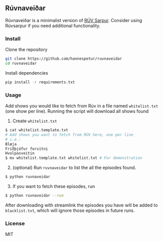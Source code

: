 ## Rúvnaveiðar

Rúvnaveiðar is a minimalist version of [RÚV Sarpur](https://github.com/sverrirs/ruvsarpur). Consider using Rúvsarpur if you need additional functionality.

### Install

Clone the repository

```sh
git clone https://github.com/hannespetur/ruvnaveidar
cd ruvnaveidar
```

Install dependencies

```sh
pip install -r requirements.txt
```

### Usage

Add shows you would like to fetch from Rúv in a file named `whitelist.txt` (one show per line). Running the script will download all shows found

1. Create `whitelist.txt`

```sh
$ cat whitelist.template.txt
# Add shows you want to fetch from RÚV here, one per line
# i.e.:
Blæja
Friðþjófur forvitni
Hvolpasveitin
$ mv whitelist.template.txt whitelist.txt # For demonstration
```

2. (optional) Run `ruvnaveidar` to list the all the episodes found.

```sh
$ python ruvnaveidar
```

3. If you want to fetch these episodes, run

```sh
$ python ruvnaveidar --run
```

After downloading with streamlink the episodes you have will be added to `blacklist.txt`, which will ignore those episodes in future runs.

### License

MIT